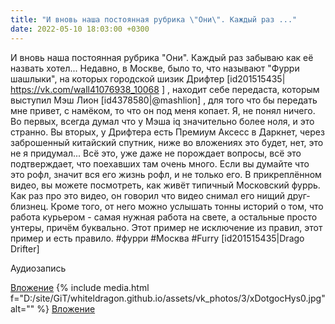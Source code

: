 ```yaml
---
title: "И вновь наша постоянная рубрика \"Они\". Каждый раз ..."
date: 2022-05-10 18:03:00 +0300
---
```


И вновь наша постоянная рубрика "Они". Каждый раз забываю как её назвать хотел...
Недавно, в Москве, было то, что называют "Фурри шашлыки", на которых городской шизик Дрифтер [id201515435| https://vk.com/wall41076938_10068 ] , находит себе передаста, которым выступил Мэш Лион [id4378580|@mashlion] , для того что бы передать мне привет, с намёком, то что он под меня копает. Я, не понял ничего. Во первых, всегда думал что у Мэша iq значительно более ноля, и это странно. Вы вторых, у Дрифтера есть Премиум Аксесс в Даркнет, через заброшенный китайский спутник, ниже во вложениях это будет, нет, это не я придумал...
Всё это, уже даже не порождает вопросы, всё это подтверждает, что поехавших там очень много. Если вы думайте что это рофл, значит вся его жизнь рофл, и не только его.
В прикреплённом видео, вы можете посмотреть, как живёт типичный Московский фуррь. Как раз про это видео, он говорил что видео снимал его нищий друг-близнец.
Кроме того, от него можно услышать тонны историй о том, что работа курьером - самая нужная работа на свете, а остальные просто унтеры, причём буквально.
Этот пример не исключение из правил, этот пример и есть правило.
#фурри #Москва #Furry [id201515435|Drago Drifter]


Аудиозапись

[Вложение](https://vk.com/video41076938_456239518)
{% include media.html f="D:/site/GiT/whiteldragon.github.io/assets/vk_photos/3/xDotgocHys0.jpg" alt="" %}
[Вложение](https://vk.com/photo41076938_457248342)
